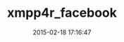 ---
layout: post
title:  "xmpp4r_facebook"
repo:   "kissrobber/xmpp4r_facebook"
date:   2015-02-18 17:16:47
gemurl: https://github.com/kissrobber
---